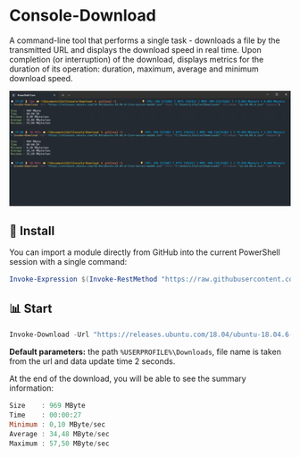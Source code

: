 # Console-Download

A command-line tool that performs a single task - downloads a file by the transmitted URL and displays the download speed in real time. Upon completion (or interruption) of the download, displays metrics for the duration of its operation: duration, maximum, average and minimum download speed.

![Image alt](https://github.com/Lifailon/Console-Download/blob/rsa/image/example.gif)

## 🚀 Install

You can import a module directly from GitHub into the current PowerShell session with a single command:

```PowerShell
Invoke-Expression $(Invoke-RestMethod "https://raw.githubusercontent.com/Lifailon/Console-Download/rsa/module/Console-Download/Console-Download.psm1")
```

## 📊 Start

```PowerShell
Invoke-Download -Url "https://releases.ubuntu.com/18.04/ubuntu-18.04.6-live-server-amd64.iso" -Path "C:\Users\Lifailon\Downloads" -FileName "us-18.04.6.iso" -Update 1
```

**Default parameters:** the path `%USERPROFILE%\Downloads`, file name is taken from the url and data update time 2 seconds.

At the end of the download, you will be able to see the summary information:

```PowerShell
Size    : 969 MByte
Time    : 00:00:27
Minimum : 0,10 MByte/sec
Average : 34,48 MByte/sec
Maximum : 57,50 MByte/sec
```